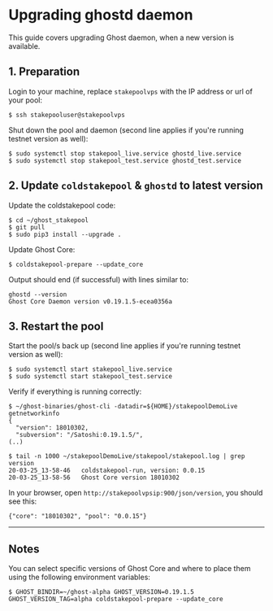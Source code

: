 # Upgrading ghostd daemon

This guide covers upgrading Ghost daemon, when a new version is available.

## 1. Preparation

Login to your machine, replace `stakepoolvps` with the IP address or url of your pool:

    $ ssh stakepooluser@stakepoolvps

Shut down the pool and daemon (second line applies if you're running testnet version as well):

    $ sudo systemctl stop stakepool_live.service ghostd_live.service
    $ sudo systemctl stop stakepool_test.service ghostd_test.service

## 2. Update `coldstakepool` & `ghostd` to latest version

Update the coldstakepool code:

    $ cd ~/ghost_stakepool
    $ git pull
    $ sudo pip3 install --upgrade .

Update Ghost Core:

    $ coldstakepool-prepare --update_core

Output should end (if successful) with lines similar to:

    ghostd --version
    Ghost Core Daemon version v0.19.1.5-ecea0356a

## 3. Restart the pool

Start the pool/s back up (second line applies if you're running testnet version as well):

    $ sudo systemctl start stakepool_live.service
    $ sudo systemctl start stakepool_test.service

Verify if everything is running correctly:

```
$ ~/ghost-binaries/ghost-cli -datadir=${HOME}/stakepoolDemoLive getnetworkinfo
{
  "version": 18010302,
  "subversion": "/Satoshi:0.19.1.5/",
(..)
```

```
$ tail -n 1000 ~/stakepoolDemoLive/stakepool/stakepool.log | grep version
20-03-25_13-58-46	coldstakepool-run, version: 0.0.15
20-03-25_13-58-56	Ghost Core version 18010302
```

In your browser, open `http://stakepoolvpsip:900/json/version`, you should see this:

    {"core": "18010302", "pool": "0.0.15"}

----

## Notes

You can select specific versions of Ghost Core and where to place them using the following environment variables:

    $ GHOST_BINDIR=~/ghost-alpha GHOST_VERSION=0.19.1.5 GHOST_VERSION_TAG=alpha coldstakepool-prepare --update_core
